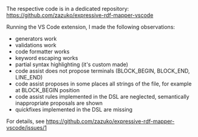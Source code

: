 The respective code is in a dedicated repository: https://github.com/zazuko/expressive-rdf-mapper-vscode

Running the VS Code extension, I made the following observations:
* generators work
* validations work
* code formatter works
* keyword escaping works
* partial syntax highlighting (it's custom made)
* code assist does not propose terminals (BLOCK_BEGIN, BLOCK_END, LINE_END)
* code assist proposes in some places all strings of the file, for example at BLOCK_BEGIN position
* code assist rules implemented in the DSL are neglected, semantically inappropriate proposals are shown
* quickfixes implemented in the DSL are missing

For details, see https://github.com/zazuko/expressive-rdf-mapper-vscode/issues/1